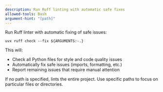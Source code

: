 ```yaml
---
description: Run Ruff linting with automatic safe fixes
allowed-tools: Bash
argument-hint: "[path]"
---
```

Run Ruff linter with automatic fixing of safe issues:

`uvx ruff check --fix ${ARGUMENTS:-.}`

This will:
- Check all Python files for style and code quality issues
- Automatically fix safe issues (imports, formatting, etc.)
- Report remaining issues that require manual attention

If no path is specified, lints the entire project. Use specific paths to focus on particular files or directories.